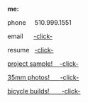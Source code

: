 **me:**

phone
 &nbsp;  &nbsp;  510.999.1551
 
 email
&nbsp; &nbsp;&nbsp;&nbsp;<a href="mailto:bharat_nair@hotmail.com">-click-</a><br>

resume
&nbsp; <a href="RESUME SUM.pdf" download target="_blank">  -click-
 
project sample!
&nbsp;&nbsp; <a href="Web Projects Save That Spot.pdf"  target="_blank">  -click-
 
 
35mm photos!
&nbsp; &nbsp;&nbsp; <a href="Web Photos.pdf"  target="_blank">  -click-
 
bicycle builds!
&nbsp;&nbsp; &nbsp;&nbsp; <a href="Resume Bicycles.pdf"  target="_blank">  -click-


